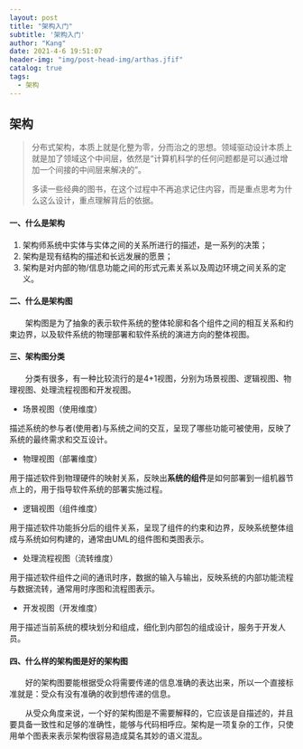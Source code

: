 ```yaml
---
layout: post
title: "架构入门"
subtitle: '架构入门'
author: "Kang"
date: 2021-4-6 19:51:07
header-img: "img/post-head-img/arthas.jfif"
catalog: true
tags:
  - 架构
---
```

## 架构
> 分布式架构，本质上就是化整为零，分而治之的思想。领域驱动设计本质上就是加了领域这个中间层，依然是“计算机科学的任何问题都是可以通过增加一个间接的中间层来解决的”。
>
> 多读一些经典的图书，在这个过程中不再追求记住内容，而是重点思考为什么这么设计，重点理解背后的依据。

#### 一、什么是架构

1. 架构师系统中实体与实体之间的关系所进行的描述，是一系列的决策；
2. 架构是现有结构的描述和长远发展的愿景；
3. 架构是对内部的物/信息功能之间的形式元素关系以及周边环境之间关系的定义。



#### 二、什么是架构图

&emsp;&emsp;架构图是为了抽象的表示软件系统的整体轮廓和各个组件之间的相互关系和约束边界，以及软件系统的物理部署和软件系统的演进方向的整体视图。



#### 三、架构图分类

&emsp;&emsp;分类有很多，有一种比较流行的是4+1视图，分别为场景视图、逻辑视图、物理视图、处理流程视图和开发视图。

* 场景视图（使用维度）

描述系统的参与者(使用者)与系统之间的交互，呈现了哪些功能可被使用，反映了系统的最终需求和交互设计。

* 物理视图（部署维度）

用于描述软件到物理硬件的映射关系，反映出**系统的组件**是如何部署到一组机器节点上的，用于指导软件系统的部署实施过程。

- 逻辑视图（组件维度）

用于描述软件功能拆分后的组件关系，呈现了组件的约束和边界，反映系统整体组成与系统如何构建的，通常由UML的组件图和类图表示。

* 处理流程视图（流转维度）

用于描述软件组件之间的通讯时序，数据的输入与输出，反映系统的内部功能流程与数据流转，通常用时序图和流程图表示。

* 开发视图（开发维度）

用于描述当前系统的模块划分和组成，细化到内部包的组成设计，服务于开发人员。



#### 四、什么样的架构图是好的架构图

&emsp;&emsp;好的架构图要能根据受众将需要传递的信息准确的表达出来，所以一个直接标准就是：受众有没有准确的收到想传递的信息。

&emsp;&emsp;从受众角度来说，一个好的架构图是不需要解释的，它应该是自描述的，并且要具备一致性和足够的准确性，能够与代码相呼应。架构是一项复杂的工作，只使用单个图表来表示架构很容易造成莫名其妙的语义混乱。


